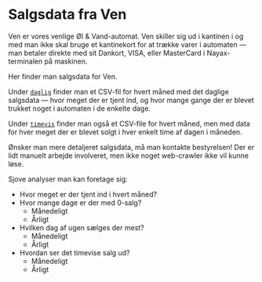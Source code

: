 # Salgsdata fra Ven

Ven er vores venlige Øl & Vand-automat. Ven skiller sig ud i kantinen
i og med man ikke skal bruge et kantinekort for at trække varer i
automaten — man betaler direkte med sit Dankort, VISA, eller
MasterCard i Nayax-terminalen på maskinen.

Her finder man salgsdata for Ven.

Under [`daglig`](daglig) finder man et CSV-fil for hvert måned med det
daglige salgsdata — hvor meget der er tjent ind, og hvor mange gange
der er blevet trukket noget i automaten i de enkelte dage.

Under [`timevis`](timevis) finder man også et CSV-file for hvert
måned, men med data for hver meget der er blevet solgt i hver enkelt
time af dagen i måneden.

Ønsker man mere detaljeret salgsdata, må man kontakte bestyrelsen! Der
er lidt manuelt arbejde involveret, men ikke noget web-crawler ikke
vil kunne løse.

Sjove analyser man kan foretage sig:

  * Hvor meget er der tjent ind i hvert måned?
  * Hvor mange dage er der med 0-salg?
    * Månedeligt
    * Årligt
  * Hvilken dag af ugen sælges der mest?
    * Månedeligt
    * Årligt
  * Hvordan ser det timevise salg ud?
    * Månedeligt
    * Årligt
